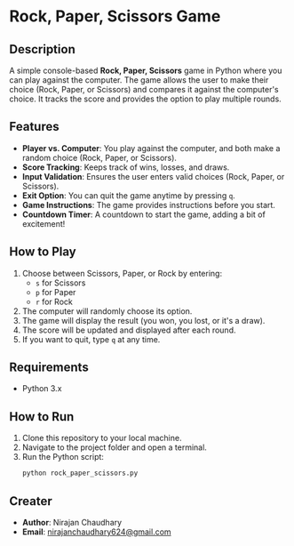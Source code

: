 # Rock, Paper, Scissors Game

## Description
A simple console-based **Rock, Paper, Scissors** game in Python where you can play against the computer. The game allows the user to make their choice (Rock, Paper, or Scissors) and compares it against the computer's choice. It tracks the score and provides the option to play multiple rounds.

## Features
- **Player vs. Computer**: You play against the computer, and both make a random choice (Rock, Paper, or Scissors).
- **Score Tracking**: Keeps track of wins, losses, and draws.
- **Input Validation**: Ensures the user enters valid choices (Rock, Paper, or Scissors).
- **Exit Option**: You can quit the game anytime by pressing `q`.
- **Game Instructions**: The game provides instructions before you start.
- **Countdown Timer**: A countdown to start the game, adding a bit of excitement!

## How to Play
1. Choose between Scissors, Paper, or Rock by entering:
   - `s` for Scissors
   - `p` for Paper
   - `r` for Rock
2. The computer will randomly choose its option.
3. The game will display the result (you won, you lost, or it's a draw).
4. The score will be updated and displayed after each round.
5. If you want to quit, type `q` at any time.

## Requirements
- Python 3.x

## How to Run
1. Clone this repository to your local machine.
2. Navigate to the project folder and open a terminal.
3. Run the Python script:
   ```bash
   python rock_paper_scissors.py
## Creater
- **Author**: Nirajan Chaudhary
- **Email**: nirajanchaudhary624@gmail.com
